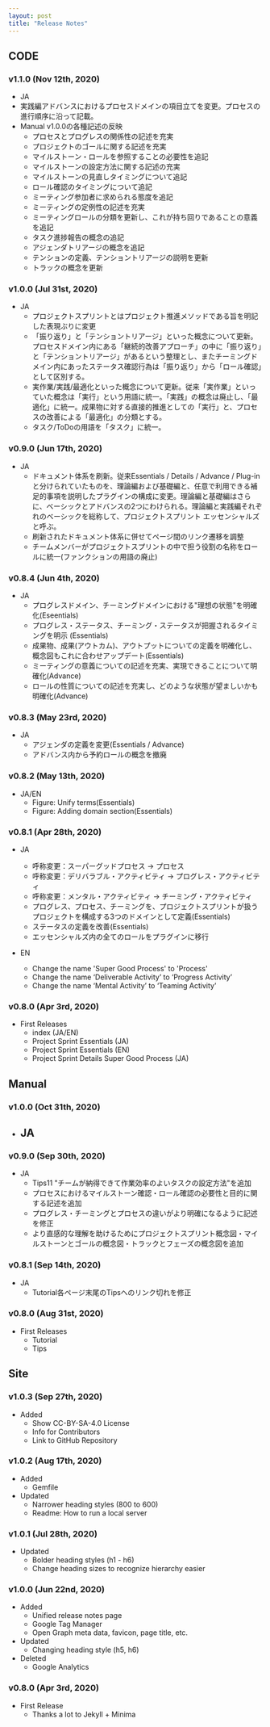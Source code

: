 ```yaml
---
layout: post
title: "Release Notes"
---
```


## CODE

### v1.1.0 (Nov 12th, 2020)

- JA
 - 実践編アドバンスにおけるプロセスドメインの項目立てを変更。プロセスの進行順序に沿って記載。
 - Manual v1.0.0の各種記述の反映
   - プロセスとプログレスの関係性の記述を充実
   - プロジェクトのゴールに関する記述を充実
   - マイルストーン・ロールを参照することの必要性を追記
   - マイルストーンの設定方法に関する記述の充実
   - マイルストーンの見直しタイミングについて追記
   - ロール確認のタイミングについて追記
   - ミーティング参加者に求められる態度を追記
   - ミーティングの定例性の記述を充実
   - ミーティングロールの分類を更新し、これが持ち回りであることの意義を追記
   - タスク進捗報告の概念の追記
   - アジェンダトリアージの概念を追記
   - テンションの定義、テンショントリアージの説明を更新
   - トラックの概念を更新

### v1.0.0 (Jul 31st, 2020)

- JA
  - プロジェクトスプリントとはプロジェクト推進メソッドである旨を明記した表現ぶりに変更
  - 「振り返り」と「テンショントリアージ」といった概念について更新。プロセスドメイン内にある「継続的改善アプローチ」の中に「振り返り」と「テンショントリアージ」があるという整理とし、またチーミングドメイン内にあったステータス確認行為は「振り返り」から「ロール確認」として区別する。
  - 実作業/実践/最適化といった概念について更新。従来「実作業」といっていた概念は「実行」という用語に統一。「実践」の概念は廃止し、「最適化」に統一。成果物に対する直接的推進としての「実行」と、プロセスの改善による「最適化」の分類とする。
  - タスク/ToDoの用語を「タスク」に統一。

### v0.9.0 (Jun 17th, 2020)

- JA
  - ドキュメント体系を刷新。従来Essentials / Details / Advance / Plug-inと分けられていたものを、理論編および基礎編と、任意で利用できる補足的事項を説明したプラグインの構成に変更。理論編と基礎編はさらに、ベーシックとアドバンスの2つにわけられる。理論編と実践編それぞれのベーシックを総称して、プロジェクトスプリント エッセンシャルズ と呼ぶ。
  - 刷新されたドキュメント体系に併せてページ間のリンク遷移を調整
  - チームメンバーがプロジェクトスプリントの中で担う役割の名称をロールに統一(ファンクションの用語の廃止)

### v0.8.4 (Jun 4th, 2020)

- JA
  - プログレスドメイン、チーミングドメインにおける"理想の状態"を明確化(Eseentials)
  - プログレス・ステータス、チーミング・ステータスが把握されるタイミングを明示 (Essentials)
  - 成果物、成果(アウトカム)、アウトプットについての定義を明確化し、概念図もこれに合わせアップデート(Essentials)
  - ミーティングの意義についての記述を充実、実現できることについて明確化(Advance)
  - ロールの性質についての記述を充実し、どのような状態が望ましいかも明確化(Advance)

### v0.8.3 (May 23rd, 2020)

- JA
  - アジェンダの定義を変更(Essentials / Advance)
  - アドバンス内から予約ロールの概念を撤廃

### v0.8.2 (May 13th, 2020)

- JA/EN
  - Figure: Unify terms(Essentials)
  - Figure: Adding domain section(Essentials)

### v0.8.1 (Apr 28th, 2020)

- JA
  - 呼称変更：スーパーグッドプロセス -> プロセス
  - 呼称変更：デリバラブル・アクティビティ -> プログレス・アクティビティ
  - 呼称変更：メンタル・アクティビティ -> チーミング・アクティビティ
  - プログレス、プロセス、チーミングを、プロジェクトスプリントが扱うプロジェクトを構成する3つのドメインとして定義(Essentials)
  - ステータスの定義を改善(Essentials)
  - エッセンシャルズ内の全てのロールをプラグインに移行

- EN
  - Change the name 'Super Good Process' to 'Process'
  - Change the name ‘Deliverable Activity’ to ‘Progress Activity’
  - Change the name ‘Mental Activity’ to ‘Teaming Activity’

### v0.8.0 (Apr 3rd, 2020)

- First Releases
  - index (JA/EN)
  - Project Sprint Essentials (JA)
  - Project Sprint Essentials (EN)
  - Project Sprint Details Super Good Process (JA)

## Manual

### v1.0.0 (Oct 31th, 2020)

- JA
  -


### v0.9.0 (Sep 30th, 2020)

- JA
  - Tips11 "チームが納得できて作業効率のよいタスクの設定方法"を追加
  - プロセスにおけるマイルストーン確認・ロール確認の必要性と目的に関する記述を追加
  - プログレス・チーミングとプロセスの違いがより明確になるように記述を修正
  - より直感的な理解を助けるためにプロジェクトスプリント概念図・マイルストーンとゴールの概念図・トラックとフェーズの概念図を追加

### v0.8.1 (Sep 14th, 2020)

- JA
  - Tutorial各ページ末尾のTipsへのリンク切れを修正


### v0.8.0 (Aug 31st, 2020)

- First Releases
  - Tutorial
  - Tips

## Site

### v1.0.3 (Sep 27th, 2020)

- Added
  - Show CC-BY-SA-4.0 License
  - Info for Contributors
  - Link to GitHub Repository

### v1.0.2 (Aug 17th, 2020)

- Added
  - Gemfile
- Updated
  - Narrower heading styles (800 to 600)
  - Readme: How to run a local server

### v1.0.1 (Jul 28th, 2020)

- Updated
  - Bolder heading styles (h1 - h6)
  - Change heading sizes to recognize hierarchy easier

### v1.0.0 (Jun 22nd, 2020)

- Added
  - Unified release notes page
  - Google Tag Manager
  - Open Graph meta data, favicon, page title, etc.
- Updated
  - Changing heading style (h5, h6)
- Deleted
  - Google Analytics

### v0.8.0 (Apr 3rd, 2020)

- First Release
  - Thanks a lot to Jekyll + Minima
